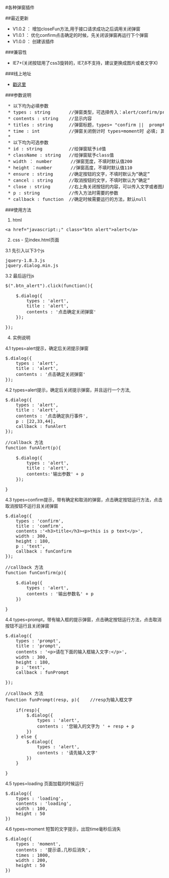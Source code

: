 #各种弹窗插件

##最近更新
- V1.0.2 ： 增加closeFun方法,用于接口请求成功之后调用关闭弹窗
- V1.0.1 ： 优化confirm点击确定的时候，先关闭该弹窗再运行下个弹窗
- V1.0.0 ： 创建该插件
 
###兼容性
- IE7+(关闭按钮用了css3旋转的，IE7,8不支持，建议更换成图片或者文字X)

###线上地址
- [戳这里](http://whj.fayfox.com/demo/plugIn.dialog/)

###参数说明
<pre>
 * 以下均为必填参数
 * types : string		//弹窗类型，可选择传入：alert/confirm/prompt/loading/moment/closeFun
 * contents : string	//显示内容
 * titles : string		//弹窗标题，types= "confirm ||  prompt" 必填; types=alert || loading || moment 不填
 * time : int			//弹窗关闭倒计时 types=moment时 必填; 其他情况不需要
 *
 * 以下均为可选参数
 * id : string			//给弹窗赋予id值
 * className : string	//给弹窗赋予class值
 * width ： number		//弹窗宽度，不填时默认值200
 * height ：number		//弹窗高度，不填时默认值110
 * ensure : string		//确定按钮的文字，不填时默认为“确定”
 * cancel : string		//取消按钮的文字，不填时默认为“确定”
 * close : string		//右上角关闭按钮的内容，可以传入文字或者图片,默认为“+”,css3旋转45°,不兼容IE8及以下
 * p : string			//传入方法时需要的参数
 * callback : function	//确定时候需要运行的方法，默认null
</pre>

###使用方法
1. html
<pre>&lt;a href="javascript:;" class="btn_alert"&gt;alert&lt;/a&gt;</pre>
2. css - 见index.html页面

3.1 先引入以下3个js
<pre>
jquery-1.8.3.js
jquery.dialog.min.js
</pre>

3.2 最后运行js
<pre>
$(".btn_alert").click(function(){

	$.dialog({
		types : 'alert',
		title : 'alert',
		contents : '点击确定关闭弹窗'
	});

});
</pre>

4. 实例说明

4.1 types=alert提示，确定后关闭提示弹窗
<pre>
$.dialog({
	types : 'alert',
	title : 'alert',
	contents : '点击确定关闭弹窗'
});
</pre>

4.2 types=alert提示，确定后关闭提示弹窗，并且运行一个方法,
<pre>
$.dialog({
	types : 'alert',
	title : 'alert',
	contents : '点击确定执行事件',
	p : [22,33,44],
	callback : funAlert
});

//callback 方法
function funAlert(p){

	$.dialog({
		types : 'alert',
		title : 'alert',
		contents:'输出参数' + p
	});

}
</pre>

4.3 types=confirm提示，带有确定和取消的弹窗，点击确定按钮运行方法，点击取消按钮不运行且关闭弹窗
<pre>
$.dialog({
	types : 'confirm',
	title : 'comfirm',
	contents :'&lt;h3>title&lt;/h3>&lt;p>this is p text&lt;/p>',
	width : 300,
	height : 180,
	p : 'test',
	callback : funConfirm
});

//callback 方法
function funConfirm(p){

	$.dialog({
		types : 'alert',
		contents : '输出参数名' + p
	})

}
</pre>

4.4 types=prompt，带有输入框的提示弹窗，点击确定按钮运行方法，点击取消按钮不运行且关闭弹窗
<pre>
$.dialog({
	types : 'prompt',
	title : 'prompt',
	contents : '&lt;p>请在下面的输入框输入文字:&lt;/p>',
	width : 300,
	height : 180,
	p : 'test',
	callback : funPrompt

});

//callback 方法
function funPrompt(resp, p){	//resp为输入框文字

	if(resp){
		$.dialog({
			types : 'alert',
			contents : '您输入的文字为 ' + resp + p
		})
	} else {
		$.dialog({
			types : 'alert',
			contents : '请先输入文字'
		})
	}

}
</pre>

4.5 types=loading 页面加载的时候运行
<pre>
$.dialog({
	types : 'loading',
	contents : 'loading',
	width : 100,
	height : 50
})
</pre>

4.6 types=moment 短暂的文字提示，出现time毫秒后消失
<pre>
$.dialog({
	types : 'moment',
	contents : '提示语,几秒后消失',
	times : 1000,
	width : 200,
	height : 50
})
</pre>
